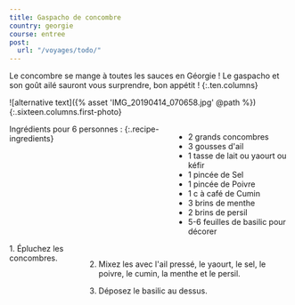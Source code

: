 ```yaml
---
title: Gaspacho de concombre
country: georgie
course: entree
post:
  url: "/voyages/todo/"
---
```


Le concombre se mange à toutes les sauces en Géorgie ! Le gaspacho et son goût ailé sauront vous surprendre, bon appétit !
{:.ten.columns}

<!--fin extrait-->

![alternative text]({% asset 'IMG_20190414_070658.jpg' @path %})
{:.sixteen.columns.first-photo}

<div class="four columns" markdown="1">
Ingrédients pour 6 personnes :
{:.recipe-ingredients}

- 2 grands concombres
- 3 gousses d'ail
- 1 tasse de lait ou yaourt ou kéfir
- 1 pincée de Sel
- 1 pincée de Poivre
- 1 c à café de Cumin
- 3 brins de menthe
- 2 brins de persil
- 5-6 feuilles de basilic pour décorer
</div>

<div class="ten columns" markdown="1">
1. Épluchez les concombres.

2. Mixez les avec l'ail pressé, le yaourt, le sel, le poivre, le cumin, la menthe et le persil.

3. Déposez le basilic au dessus.
</div>
